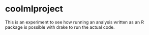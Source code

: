 # coolmlproject

This is an experiment to see how running an analysis written as an R package is possible with drake to run the actual code.
